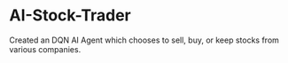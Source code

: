 # AI-Stock-Trader
Created an DQN AI Agent which chooses to sell, buy, or keep stocks from various companies.
